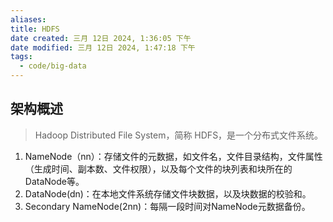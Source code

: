 ```yaml
---
aliases: 
title: HDFS
date created: 三月 12日 2024, 1:36:05 下午
date modified: 三月 12日 2024, 1:47:18 下午
tags:
  - code/big-data
---
```

## 架构概述
>Hadoop Distributed File System，简称 HDFS，是一个分布式文件系统。

1. NameNode（nn）：存储文件的元数据，如文件名，文件目录结构，文件属性（生成时间、副本数、文件权限），以及每个文件的块列表和块所在的DataNode等。
2. DataNode(dn)：在本地文件系统存储文件块数据，以及块数据的校验和。
3. Secondary NameNode(2nn)：每隔一段时间对NameNode元数据备份。